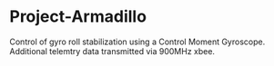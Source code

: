 # Project-Armadillo
Control of gyro roll stabilization using a Control Moment Gyroscope. Additional telemtry data transmitted via 900MHz xbee.
